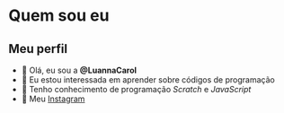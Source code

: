 # Quem sou eu
## Meu perfil

- 👋 Olá, eu sou a **@LuannaCarol**
- 👀 Eu estou interessada em aprender sobre códigos de programação
- 🌱 Tenho conhecimento de programação _Scratch_ e _JavaScript_
- 💞️ Meu [Instagram](instagram.com/colors.lua)

<!---
LuannaCarol/LuannaCarol is a ✨ special ✨ repository because its `README.md` (this file) appears on your GitHub profile.
You can click the Preview link to take a look at your changes.
--->
